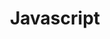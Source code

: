 ---
title: Javascript
tags: ["javascript"]
eleventyNavigation:
    key: javascript
    parent: tekniker
    order: 1
---